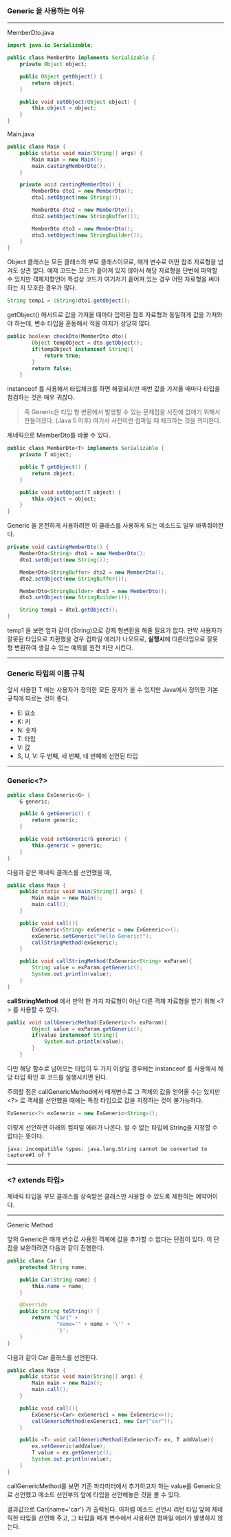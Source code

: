 ### Generic 을 사용하는 이유

----

MemberDto.java

```java
import java.io.Serializable;

public class MemberDto implements Serializable {
    private Object object;

    public Object getObject() {
        return object;
    }

    public void setObject(Object object) {
        this.object = object;
    }
}
```

Main.java

```java
public class Main {
    public static void main(String[] args) {
        Main main = new Main();
        main.castingMemberDto();
    }

    private void castingMemberDto() {
        MemberDto dto1 = new MemberDto();
        dto1.setObject(new String());

        MemberDto dto2 = new MemberDto();
        dto2.setObject(new StringBuffer());

        MemberDto dto3 = new MemberDto();
        dto3.setObject(new StringBuilder());
    }
}
```

Object 클래스는 모든 클래스의 부모 클래스이므로, 매개 변수로 어떤 참조 자료형을 넘겨도 상관 없다.
예제 코드는 코드가 흩어져 있지 않아서 해당 자료형을 단번에 파악할 수 있지만 객체지향언어 특성상 코드가 여기저기 흩어져 있는 경우 어떤 자료형을 써야하는 지 모호한 경우가 많다.

```java
String temp1 = (String)dto1.getObject();
```

getObject() 메서드로 값을 가져올 때마다 입력된 참조 자료형과 동일하게 값을 가져와야 하는데, 변수 타입을 혼동해서 적을 여지가 상당히 많다.

```java
public boolean checkDto(MemberDto dto){
        Object tempObject = dto.getObject();
        if(tempObject instanceof String){
            return true;
        }
        return false;
    }
```

instanceof 를 사용해서 타입체크를 하면 해결되지만 매번 값을 가져올 때마다 타입을 점검하는 것은 매우 귀찮다.

> 즉 Generic은 타입 형 변환에서 발생할 수 있는 문제점을 사전에 없애기 위해서 만들어졌다. (Java 5 이후) 여기서 사전이란 컴파일 때 체크하는 것을 의미한다.

제네릭으로 MemberDto를 바꿀 수 있다.

```java
public class MemberDto<T> implements Serializable {
    private T object;

    public T getObject() {
        return object;
    }

    public void setObject(T object) {
        this.object = object;
    }
}
```

Generic 을 온전하게 사용하려면 이 클래스를 사용하게 되는 메소드도 일부 바꿔줘야한다.

```java
private void castingMemberDto() {
    MemberDto<String> dto1 = new MemberDto();
    dto1.setObject(new String());

    MemberDto<StringBuffer> dto2 = new MemberDto();
    dto2.setObject(new StringBuffer());

    MemberDto<StringBuilder> dto3 = new MemberDto();
    dto3.setObject(new StringBuilder());

    String temp1 = dto1.getObject();
}
```

temp1 을 보면 앞과 같이 (String)으로 강제 형변환을 해줄 필요가 없다. 만약 사용자가 잘못된 타입으로 치환했을 경우 컴파일 에러가 나오므로, **실행시**에 다른타입으로 잘못 형 변환하여 생길 수 있는 예외를 원천 차단 시킨다.

---
### Generic 타입의 이름 규칙

앞서 사용한 T 에는 사용자가 정의한 모든 문자가 올 수 있지만 Java에서 정의한 기본 규칙에 따르는 것이 좋다.

- E: 요소
- K: 키
- N: 숫자
- T: 타입
- V: 값
- S, U, V: 두 번째, 세 번째, 네 번째에 선언된 타입


---
### Generic<?>

```java
public class ExGeneric<G> {
    G generic;

    public G getGeneric() {
        return generic;
    }

    public void setGeneric(G generic) {
        this.generic = generic;
    }
}
```

다음과 같은 제네릭 클래스를 선언했을 때,

```java
public class Main {
    public static void main(String[] args) {
        Main main = new Main();
        main.call();
    }

    public void call(){
        ExGeneric<String> exGeneric = new ExGeneric<>();
        exGeneric.setGeneric("Hello Generic!");
        callStringMethod(exGeneric);
    }

    public void callStringMethod(ExGeneric<String> exParam){
        String value = exParam.getGeneric();
        System.out.println(value);
    }
}
```

**callStringMethod** 에서 만약 한 가지 자료형이 아닌 다른 객체 자료형을 받기 위해 <?> 를 사용할 수 있다.

```java
public void callGenericMethod(ExGeneric<?> exParam){
        Object value = exParam.getGeneric();
        if(value instanceof String){
            System.out.println(value);
        }
    }
```

다만 해당 함수로 넘어오는 타입이 두 가지 이상일 경우에는 instanceof 를 사용해서 해당 타입 확인 후 코드를 실행시키면 된다.

주의할 점은 callGenericMethod에서 매개변수로 그 객체의 값을 얻어올 수는 있지만 <?> 로 객체를 선언했을 때에는 특정 타입으로 값을 지정하는 것이 불가능하다.

```java
ExGeneric<?> exGeneric = new ExGeneric<String>();
```
이렇게 선언하면 아래의 컴파일 에러가 나온다. 알 수 없는 타입에 String을 지정할 수 없다는 뜻이다.

```
java: incompatible types: java.lang.String cannot be converted to capture#1 of ?
```

---

### <? extends 타입>

제네릭 타입을 부모 클래스를 상속받은 클래스만 사용할 수 있도록 제한하는 예약어이다.

---

Generic Method

앞의 Generic은 매개 변수로 사용된 객체에 값을 추가할 수 없다는 단점이 있다.
이 단점을 보완하려면 다음과 같이 진행한다.

```java
public class Car {
    protected String name;

    public Car(String name) {
        this.name = name;
    }

    @Override
    public String toString() {
        return "Car{" +
                "name='" + name + '\'' +
                '}';
    }
}
```

다음과 같이 Car 클래스를 선언한다.

```java
public class Main {
    public static void main(String[] args) {
        Main main = new Main();
        main.call();
    }

    public void call(){
        ExGeneric<Car> exGeneric1 = new ExGeneric<>();
        callGenericMethod(exGeneric1, new Car("car"));
    }

    public <T> void callGenericMethod(ExGeneric<T> ex, T addValue){
        ex.setGeneric(addValue);
        T value = ex.getGeneric();
        System.out.println(value);
    }
}
```

callGenericMethod를 보면 기존 파라미터에서 추가하고자 하는 value를 Generic으로 선언했고
메소드 선언부의 앞에 <T> 타입을 선언해놓은 것을 볼 수 있다.

결과값으로 Car{name='car'} 가 출력된다. 
이처럼 메소드 선언시 리턴 타입 앞에 제네릭한 타입을 선언해 주고, 그 타입을 매개 변수에서 사용하면 컴파일 에러가 발생하지 않는다.

